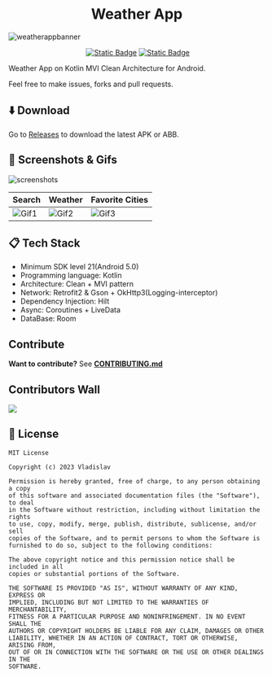 <h1 align="center">
  Weather App
</h1>

![weatherappbanner](https://github.com/VladShurakov/WeatherApp/assets/117427146/714f7b54-3420-4c63-bf00-710d2518c3c7)

<p align="center">
  <img src="">
  <a href="https://android-arsenal.com/api?level=21"><img alt="Static Badge" src="https://img.shields.io/badge/21%2B-545CEB?label=API&labelColor=5C5C5C"></a>
  <a href="https://github.com/VladShurakov"><img alt="Static Badge" src="https://img.shields.io/badge/GitHub-545CEB?label=VladShurakov&labelColor=5C5C5C"></a> 
</p>

Weather App on Kotlin MVI Clean Architecture for Android.

Feel free to make issues, forks and pull requests.

## :arrow_down: Download

Go to [Releases](https://github.com/VladShurakov/WeatherApp/releases) to download the latest APK or ABB.

## :iphone: Screenshots & Gifs

![screenshots](https://github.com/VladShurakov/WeatherApp/assets/117427146/7fb2c58e-1722-44db-a711-3448d77e5613)

| Search | Weather | Favorite Cities |
|--------|---------|-----------------|
| ![Gif1](https://github.com/VladShurakov/WeatherApp/assets/117427146/c0df6c5e-9862-41ad-bfe4-5e43a9f6b53b) | ![Gif2](https://github.com/VladShurakov/WeatherApp/assets/117427146/4fa70397-4061-4b97-a663-3a8c78a9e004) | ![Gif3](https://github.com/VladShurakov/WeatherApp/assets/117427146/c5836c7a-a003-42d2-a3ab-8cf58dc0e277) |

</p>
   
## :clipboard: Tech Stack
- Minimum SDK level 21(Android 5.0)
- Programming language: Kotlin
- Architecture: Clean + MVI pattern
- Network: Retrofit2 & Gson + OkHttp3(Logging-interceptor)
- Dependency Injection: Hilt
- Async: Coroutines + LiveData
- DataBase: Room

## Contribute
**Want to contribute?** See **[CONTRIBUTING.md](/CONTRIBUTING.md)**

## Contributors Wall

<a href="https://github.com/VladShurakov/WeatherApp/graphs/contributors">
  <img src="https://contrib.rocks/image?repo=VladShurakov/WeatherApp" />
</a>

## :page_facing_up: License

```
MIT License

Copyright (c) 2023 Vladislav

Permission is hereby granted, free of charge, to any person obtaining a copy
of this software and associated documentation files (the "Software"), to deal
in the Software without restriction, including without limitation the rights
to use, copy, modify, merge, publish, distribute, sublicense, and/or sell
copies of the Software, and to permit persons to whom the Software is
furnished to do so, subject to the following conditions:

The above copyright notice and this permission notice shall be included in all
copies or substantial portions of the Software.

THE SOFTWARE IS PROVIDED "AS IS", WITHOUT WARRANTY OF ANY KIND, EXPRESS OR
IMPLIED, INCLUDING BUT NOT LIMITED TO THE WARRANTIES OF MERCHANTABILITY,
FITNESS FOR A PARTICULAR PURPOSE AND NONINFRINGEMENT. IN NO EVENT SHALL THE
AUTHORS OR COPYRIGHT HOLDERS BE LIABLE FOR ANY CLAIM, DAMAGES OR OTHER
LIABILITY, WHETHER IN AN ACTION OF CONTRACT, TORT OR OTHERWISE, ARISING FROM,
OUT OF OR IN CONNECTION WITH THE SOFTWARE OR THE USE OR OTHER DEALINGS IN THE
SOFTWARE.
```
